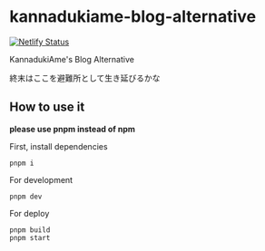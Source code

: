 # kannadukiame-blog-alternative

[![Netlify Status](https://api.netlify.com/api/v1/badges/5924ad74-bed1-44f6-8c3d-87f65e371d76/deploy-status)](https://app.netlify.com/sites/kannadukiame/deploys)

KannadukiAme's Blog Alternative

終末はここを避難所として生き延びるかな

## How to use it

**please use pnpm instead of npm**

First, install dependencies

```
pnpm i
```

For development

```
pnpm dev
```

For deploy

```
pnpm build
pnpm start
```
